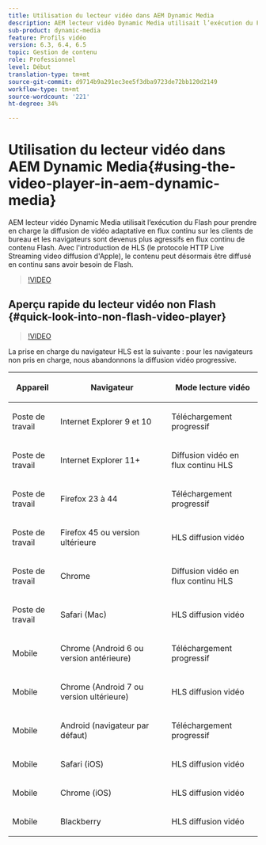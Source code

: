 ```yaml
---
title: Utilisation du lecteur vidéo dans AEM Dynamic Media
description: AEM lecteur vidéo Dynamic Media utilisait l’exécution du Flash pour prendre en charge la diffusion de vidéo adaptative en flux continu sur les clients de bureau et les navigateurs sont devenus plus agressifs en flux continu de contenu Flash. Avec l'introduction de HLS (le protocole HTTP Live Streaming video diffusion d'Apple), le contenu peut désormais être diffusé en continu sans avoir besoin de Flash.
sub-product: dynamic-media
feature: Profils vidéo
version: 6.3, 6.4, 6.5
topic: Gestion de contenu
role: Professionnel
level: Début
translation-type: tm+mt
source-git-commit: d9714b9a291ec3ee5f3dba9723de72bb120d2149
workflow-type: tm+mt
source-wordcount: '221'
ht-degree: 34%

---
```



# Utilisation du lecteur vidéo dans AEM Dynamic Media{#using-the-video-player-in-aem-dynamic-media}

AEM lecteur vidéo Dynamic Media utilisait l’exécution du Flash pour prendre en charge la diffusion de vidéo adaptative en flux continu sur les clients de bureau et les navigateurs sont devenus plus agressifs en flux continu de contenu Flash. Avec l&#39;introduction de HLS (le protocole HTTP Live Streaming video diffusion d&#39;Apple), le contenu peut désormais être diffusé en continu sans avoir besoin de Flash.

>[!VIDEO](https://video.tv.adobe.com/v/16791/?quality=9&learn=on)

## Aperçu rapide du lecteur vidéo non Flash {#quick-look-into-non-flash-video-player}

>[!VIDEO](https://video.tv.adobe.com/v/17429/?quality=9&learn=on)

La prise en charge du navigateur HLS est la suivante : pour les navigateurs non pris en charge, nous abandonnons la diffusion vidéo progressive.

<table> 
 <thead> 
  <tr> 
   <th> <p>Appareil</p> </th>
   <th> <p>Navigateur</p> </th>
   <th > <p>Mode lecture vidéo</p> </th>
  </tr>
 </thead>
 <tbody>
  <tr> 
   <td> <p>Poste de travail</p> </td>
   <td> <p>Internet Explorer 9 et 10</p> </td>
   <td> <p>Téléchargement progressif</p> </td>
  </tr>
  <tr>
   <td> <p>Poste de travail</p> </td>
   <td> <p>Internet Explorer 11+</p> </td>
   <td> <p>Diffusion vidéo en flux continu HLS</p> </td>
  </tr>
  <tr>
   <td> <p>Poste de travail</p> </td>
   <td> <p>Firefox 23 à 44</p> </td>
   <td> <p>Téléchargement progressif</p> </td>
  </tr>
  <tr> 
   <td> <p>Poste de travail</p> </td>
   <td> <p>Firefox 45 ou version ultérieure</p> </td>
   <td> <p>HLS diffusion vidéo</p> </td>
  </tr>
  <tr> 
   <td> <p>Poste de travail</p> </td>
   <td> <p>Chrome</p> </td>
   <td> <p>Diffusion vidéo en flux continu HLS</p> </td>
  </tr>
  <tr> 
   <td> <p>Poste de travail</p> </td>
   <td> <p>Safari (Mac)</p> </td>
   <td> <p>HLS diffusion vidéo</p> </td>
  </tr>
  <tr> 
   <td> <p>Mobile</p> </td>
   <td> <p>Chrome (Android 6 ou version antérieure)</p> </td>
   <td> <p>Téléchargement progressif</p> </td>
  </tr>
  <tr> 
   <td> <p>Mobile</p> </td>
   <td> <p>Chrome (Android 7 ou version ultérieure)</p> </td>
   <td> <p>HLS diffusion vidéo</p> </td>
  </tr>
  <tr> 
   <td> <p>Mobile</p> </td>
   <td> <p>Android (navigateur par défaut)</p> </td>
   <td> <p>Téléchargement progressif</p> </td>
  </tr>
  <tr> 
   <td> <p>Mobile</p> </td>
   <td> <p>Safari (iOS)</p> </td>
   <td> <p>HLS diffusion vidéo</p> </td>
  </tr>
  <tr> 
   <td> <p>Mobile</p> </td>
   <td> <p>Chrome (iOS)</p> </td>
   <td> <p>HLS diffusion vidéo</p> </td>
  </tr>
  <tr> 
   <td> <p>Mobile</p> </td>
   <td> <p>Blackberry</p> </td>
   <td> <p>HLS diffusion vidéo</p> </td>
  </tr>
 </tbody>
</table>